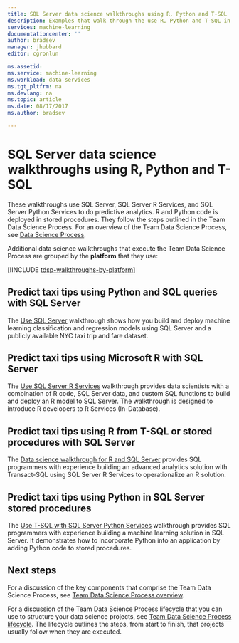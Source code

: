 ```yaml
---
title: SQL Server data science walkthroughs using R, Python and T-SQL  | Microsoft Docs
description: Examples that walk through the use R, Python and T-SQL in SQL Server to do predictive analytics.
services: machine-learning
documentationcenter: ''
author: bradsev
manager: jhubbard
editor: cgronlun

ms.assetid: 
ms.service: machine-learning
ms.workload: data-services
ms.tgt_pltfrm: na
ms.devlang: na
ms.topic: article
ms.date: 08/17/2017
ms.author: bradsev

---
```


# SQL Server data science walkthroughs using R, Python and T-SQL

These walkthroughs use SQL Server, SQL Server R Services, and SQL Server Python Services to do predictive analytics. R and Python code is deployed in stored procedures. They follow the steps outlined in the Team Data Science Process. For an overview of the Team Data Science Process, see [Data Science Process](overview.md). 

Additional data science walkthroughs that execute the Team Data Science Process are grouped by the **platform** that they use: 

[!INCLUDE [tdsp-walkthroughs-by-platform](../../includes/tdsp-walkthroughs-by-platform.md)]


## Predict taxi tips using Python and SQL queries with SQL Server 

The [Use SQL Server](sql-walkthrough.md) walkthrough shows how you build and deploy machine learning classification and regression models using SQL Server and a publicly available NYC taxi trip and fare dataset.


## Predict taxi tips using Microsoft R with SQL Server 

The [Use SQL Server R Services](https://msdn.microsoft.com/library/mt612857.aspx) walkthrough provides data scientists with a combination of R code, SQL Server data, and custom SQL functions to build and deploy an R model to SQL Server. The walkthrough is designed to introduce R developers to R Services (In-Database).


## Predict taxi tips using R from T-SQL or stored procedures with SQL Server

The [Data science walkthrough for R and SQL Server](https://docs.microsoft.com/en-us/sql/advanced-analytics/tutorials/walkthrough-data-science-end-to-end-walkthrough) provides SQL programmers with experience building an advanced analytics solution with Transact-SQL using SQL Server R Services to operationalize an R solution. 


## Predict taxi tips using Python in SQL Server stored procedures

The [Use T-SQL with SQL Server Python Services](https://docs.microsoft.com/en-us/sql/advanced-analytics/tutorials/sqldev-in-database-python-for-sql-developers) walkthrough provides SQL programmers with experience building a machine learning solution in SQL Server. It demonstrates how to incorporate Python into an application by adding Python code to stored procedures.


## Next steps

For a discussion of the key components that comprise the Team Data Science Process, see [Team Data Science Process overview](overview.md).

For a discussion of the Team Data Science Process lifecycle that you can use to structure your data science projects, see [Team Data Science Process lifecycle](lifecycle.md). The lifecycle outlines the steps, from start to finish, that projects usually follow when they are executed. 